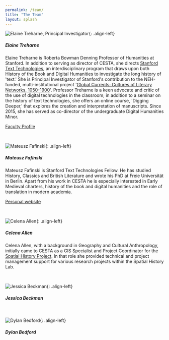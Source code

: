 ```yaml
---
permalink: /team/
title: "The Team"
layout: splash
---
```


![Elaine Treharne, Principal Investigator](/assets/images/Elaine_Treharne.jpeg){: .align-left}

##### Elaine Treharne

Elaine Treharne is Roberta Bowman Denning Professor of Humanities at Stanford. In addition to serving as director of CESTA, she directs [Stanford Text Technologies](https://texttechnologies.stanford.edu/), an interdisciplinary program that draws upon both History of the Book and Digital Humanities to investigate the long history of 'text.' She is Principal Investigator of Stanford's contribution to the NEH-funded, multi-institutional project '[Global Currents: Cultures of Literary Networks, 1050-1900](https://globalcurrents.stanford.edu/)'. Professor Treharne is a keen advocate and critic of the use of digital technologies in the classroom; in addition to a seminar on the history of text technologies, she offers an online course, 'Digging Deeper,' that explores the creation and interpretation of manuscripts. Since 2015, she has served as co-director of the undergraduate Digital Humanities Minor.

[Faculty Profile](https://english.stanford.edu/people/elaine-treharne)

<br>

![Mateusz Fafinski](/assets/images/Mateusz_Fafinski.jpeg){: .align-left}

##### Mateusz Fafinski

Mateusz Fafinski is Stanford Text Technologies Fellow. He has studied History, Classics and British Literature and wrote his PhD at Freie Universität in Berlin. Apart from his work in CESTA he is especially interested in Early Medieval charters, history of the book and digital humanities and the role of translation in modern academia.

[Personal website](https://mfafinski.github.io/)

<br>

![Celena Allen](/assets/images/Celena_Allen.jpeg){: .align-left}

##### Celena Allen

Celena Allen, with a background in Geography and Cultural Anthropology, initially came to CESTA as a GIS Specialist and Project Coordinator for the [Spatial History Project](https://web.stanford.edu/group/spatialhistory/cgi-bin/site/index.php). In that role she provided technical and project management support for various research projects within the Spatial History Lab.

<br>

![Jessica Beckman](/assets/images/Jessica_Beckman.jpeg){: .align-left}

##### Jessica Beckman

<br>


![Dylan Bedford](/assets/images/Dylan_Bedford.jpeg){: .align-left}

##### Dylan Bedford

<br>